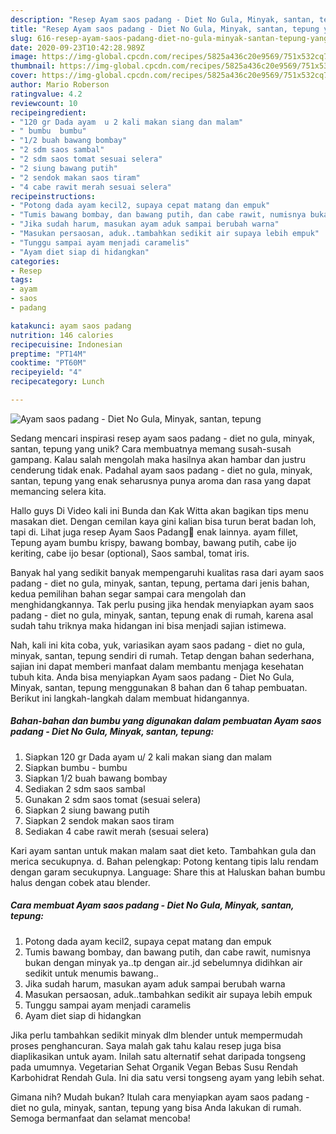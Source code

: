 ```yaml
---
description: "Resep Ayam saos padang - Diet No Gula, Minyak, santan, tepung yang Bikin Ngiler"
title: "Resep Ayam saos padang - Diet No Gula, Minyak, santan, tepung yang Bikin Ngiler"
slug: 616-resep-ayam-saos-padang-diet-no-gula-minyak-santan-tepung-yang-bikin-ngiler
date: 2020-09-23T10:42:28.989Z
image: https://img-global.cpcdn.com/recipes/5825a436c20e9569/751x532cq70/ayam-saos-padang-diet-no-gula-minyak-santan-tepung-foto-resep-utama.jpg
thumbnail: https://img-global.cpcdn.com/recipes/5825a436c20e9569/751x532cq70/ayam-saos-padang-diet-no-gula-minyak-santan-tepung-foto-resep-utama.jpg
cover: https://img-global.cpcdn.com/recipes/5825a436c20e9569/751x532cq70/ayam-saos-padang-diet-no-gula-minyak-santan-tepung-foto-resep-utama.jpg
author: Mario Roberson
ratingvalue: 4.2
reviewcount: 10
recipeingredient:
- "120 gr Dada ayam  u 2 kali makan siang dan malam"
- " bumbu  bumbu"
- "1/2 buah bawang bombay"
- "2 sdm saos sambal"
- "2 sdm saos tomat sesuai selera"
- "2 siung bawang putih"
- "2 sendok makan saos tiram"
- "4 cabe rawit merah sesuai selera"
recipeinstructions:
- "Potong dada ayam kecil2, supaya cepat matang dan empuk"
- "Tumis bawang bombay, dan bawang putih, dan cabe rawit, numisnya bukan dengan minyak ya..tp dengan air..jd sebelumnya didihkan air sedikit untuk menumis bawang.."
- "Jika sudah harum, masukan ayam aduk sampai berubah warna"
- "Masukan persaosan, aduk..tambahkan sedikit air supaya lebih empuk"
- "Tunggu sampai ayam menjadi caramelis"
- "Ayam diet siap di hidangkan"
categories:
- Resep
tags:
- ayam
- saos
- padang

katakunci: ayam saos padang 
nutrition: 146 calories
recipecuisine: Indonesian
preptime: "PT14M"
cooktime: "PT60M"
recipeyield: "4"
recipecategory: Lunch

---
```



![Ayam saos padang - Diet No Gula, Minyak, santan, tepung](https://img-global.cpcdn.com/recipes/5825a436c20e9569/751x532cq70/ayam-saos-padang-diet-no-gula-minyak-santan-tepung-foto-resep-utama.jpg)

Sedang mencari inspirasi resep ayam saos padang - diet no gula, minyak, santan, tepung yang unik? Cara membuatnya memang susah-susah gampang. Kalau salah mengolah maka hasilnya akan hambar dan justru cenderung tidak enak. Padahal ayam saos padang - diet no gula, minyak, santan, tepung yang enak seharusnya punya aroma dan rasa yang dapat memancing selera kita.

Hallo guys Di Video kali ini Bunda dan Kak Witta akan bagikan tips menu masakan diet. Dengan cemilan kaya gini kalian bisa turun berat badan loh, tapi di. Lihat juga resep Ayam Saos Padang🥰 enak lainnya. ayam fillet, Tepung ayam bumbu krispy, bawang bombay, bawang putih, cabe ijo keriting, cabe ijo besar (optional), Saos sambal, tomat iris.

Banyak hal yang sedikit banyak mempengaruhi kualitas rasa dari ayam saos padang - diet no gula, minyak, santan, tepung, pertama dari jenis bahan, kedua pemilihan bahan segar sampai cara mengolah dan menghidangkannya. Tak perlu pusing jika hendak menyiapkan ayam saos padang - diet no gula, minyak, santan, tepung enak di rumah, karena asal sudah tahu triknya maka hidangan ini bisa menjadi sajian istimewa.


Nah, kali ini kita coba, yuk, variasikan ayam saos padang - diet no gula, minyak, santan, tepung sendiri di rumah. Tetap dengan bahan sederhana, sajian ini dapat memberi manfaat dalam membantu menjaga kesehatan tubuh kita. Anda bisa menyiapkan Ayam saos padang - Diet No Gula, Minyak, santan, tepung menggunakan 8 bahan dan 6 tahap pembuatan. Berikut ini langkah-langkah dalam membuat hidangannya.

<!--inarticleads1-->

##### Bahan-bahan dan bumbu yang digunakan dalam pembuatan Ayam saos padang - Diet No Gula, Minyak, santan, tepung:

1. Siapkan 120 gr Dada ayam  u/ 2 kali makan siang dan malam
1. Siapkan  bumbu - bumbu
1. Siapkan 1/2 buah bawang bombay
1. Sediakan 2 sdm saos sambal
1. Gunakan 2 sdm saos tomat (sesuai selera)
1. Siapkan 2 siung bawang putih
1. Siapkan 2 sendok makan saos tiram
1. Sediakan 4 cabe rawit merah (sesuai selera)


Kari ayam santan untuk makan malam saat diet keto. Tambahkan gula dan merica secukupnya. d. Bahan pelengkap: Potong kentang tipis lalu rendam dengan garam secukupnya. Language: Share this at Haluskan bahan bumbu halus dengan cobek atau blender. 

<!--inarticleads2-->

##### Cara membuat Ayam saos padang - Diet No Gula, Minyak, santan, tepung:

1. Potong dada ayam kecil2, supaya cepat matang dan empuk
1. Tumis bawang bombay, dan bawang putih, dan cabe rawit, numisnya bukan dengan minyak ya..tp dengan air..jd sebelumnya didihkan air sedikit untuk menumis bawang..
1. Jika sudah harum, masukan ayam aduk sampai berubah warna
1. Masukan persaosan, aduk..tambahkan sedikit air supaya lebih empuk
1. Tunggu sampai ayam menjadi caramelis
1. Ayam diet siap di hidangkan


Jika perlu tambahkan sedikit minyak dlm blender untuk mempermudah proses penghancuran. Saya malah gak tahu kalau resep juga bisa diaplikasikan untuk ayam. Inilah satu alternatif sehat daripada tongseng pada umumnya. Vegetarian Sehat Organik Vegan Bebas Susu Rendah Karbohidrat Rendah Gula. Ini dia satu versi tongseng ayam yang lebih sehat. 

Gimana nih? Mudah bukan? Itulah cara menyiapkan ayam saos padang - diet no gula, minyak, santan, tepung yang bisa Anda lakukan di rumah. Semoga bermanfaat dan selamat mencoba!
